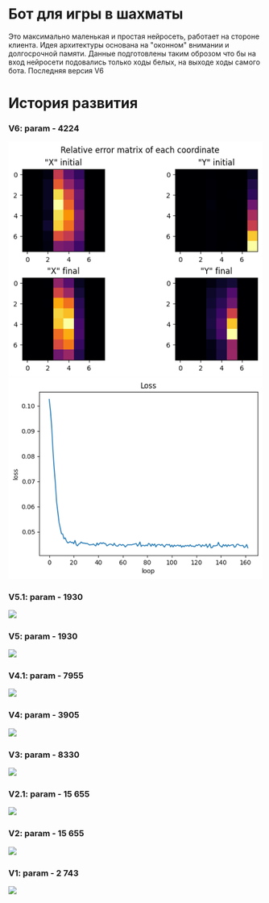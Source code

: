 # Бот для игры в шахматы
Это максимально маленькая и простая нейросеть, работает на стороне клиента. Идея архитектуры основана на "оконном" внимании и долгосрочной памяти. Данные подготовлены таким оброзом что бы на вход нейросети подовались только ходы белых, на выходе ходы самого бота. Последняя версия V6
# История развития
<h3>V6: param - 4224</h3>
<img src="plots/V6hotmap.png"/>
<img src="plots/V6lossplot.png"/>
<h3>V5.1: param - 1930</h3>
<img src="plots/V5.1.png"/>
<h3>V5: param - 1930</h3>
<img src="plots/V5.png"/>
<h3>V4.1: param - 7955</h3>
<img src="plots/V4.1.png"/>
<h3>V4: param - 3905</h3>
<img src="plots/V4.png"/>
<h3>V3: param - 8330</h3>
<img src="plots/V3.png"/>
<h3>V2.1: param - 15 655</h3>
<img src="plots/V2.1.png"/>
<h3>V2: param - 15 655</h3>
<img src="plots/V2.png"/>
<h3>V1: param - 2 743</h3>
<img src="plots/V1.png"/>
